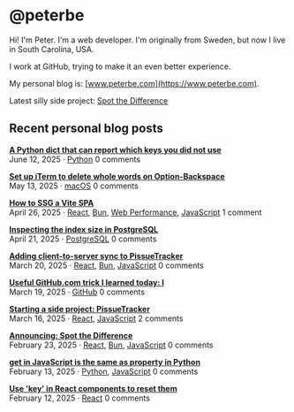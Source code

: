 # @peterbe

Hi! I'm Peter. I'm a web developer. I'm originally from Sweden, but now I live in South Carolina, USA.

I work at GitHub, trying to make it an even better experience.

My personal blog is: [www.peterbe.com](https://www.peterbe.com).

Latest silly side project: [Spot the Difference](https://spot-the-difference.peterbe.com)

## Recent personal blog posts

<!-- blog posts -->
[**A Python dict that can report which keys you did not use**](https://www.peterbe.com/plog/a-python-dict-that-can-report-which-keys-you-did-not-use)<br>
June 12, 2025 &middot; [Python](https://www.peterbe.com/oc-Python) 0 comments

[**Set up iTerm to delete whole words on Option-Backspace**](https://www.peterbe.com/plog/iterm-to-delete-whole-words-option-backspace)<br>
May 13, 2025 &middot; [macOS](https://www.peterbe.com/oc-macOS) 0 comments

[**How to SSG a Vite SPA**](https://www.peterbe.com/plog/ssg-vite-spa)<br>
April 26, 2025 &middot; [React](https://www.peterbe.com/oc-React), [Bun](https://www.peterbe.com/oc-Bun), [Web Performance](https://www.peterbe.com/oc-Web+Performance), [JavaScript](https://www.peterbe.com/oc-JavaScript) 1 comment

[**Inspecting the index size in PostgreSQL**](https://www.peterbe.com/plog/index-size-postgresql)<br>
April 21, 2025 &middot; [PostgreSQL](https://www.peterbe.com/oc-PostgreSQL) 0 comments

[**Adding client-to-server sync to PissueTracker**](https://www.peterbe.com/plog/client-to-server-sync-pissuetracker)<br>
March 20, 2025 &middot; [React](https://www.peterbe.com/oc-React), [Bun](https://www.peterbe.com/oc-Bun), [JavaScript](https://www.peterbe.com/oc-JavaScript) 0 comments

[**Useful GitHub.com trick I learned today: l**](https://www.peterbe.com/plog/useful-github.com-trick-l)<br>
March 19, 2025 &middot; [GitHub](https://www.peterbe.com/oc-GitHub) 0 comments

[**Starting a side project: PissueTracker**](https://www.peterbe.com/plog/starting-a-side-project-pissuetracker)<br>
March 16, 2025 &middot; [React](https://www.peterbe.com/oc-React), [JavaScript](https://www.peterbe.com/oc-JavaScript) 2 comments

[**Announcing: Spot the Difference**](https://www.peterbe.com/plog/announcing-spot-the-difference)<br>
February 23, 2025 &middot; [React](https://www.peterbe.com/oc-React), [Bun](https://www.peterbe.com/oc-Bun), [JavaScript](https://www.peterbe.com/oc-JavaScript) 0 comments

[**get in JavaScript is the same as property in Python**](https://www.peterbe.com/plog/get-in-javascript-is-the-same-as-property-in-python)<br>
February 13, 2025 &middot; [Python](https://www.peterbe.com/oc-Python), [JavaScript](https://www.peterbe.com/oc-JavaScript) 0 comments

[**Use 'key' in React components to reset them**](https://www.peterbe.com/plog/key-react-components-to-reset)<br>
February 12, 2025 &middot; [React](https://www.peterbe.com/oc-React) 0 comments
<!-- /blog posts -->
